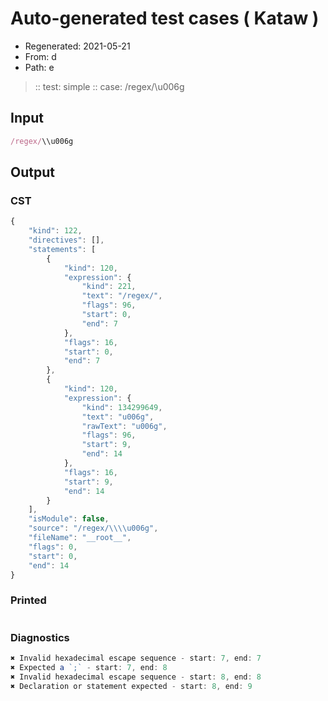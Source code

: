 # Auto-generated test cases ( Kataw )
- Regenerated: 2021-05-21
- From: d
- Path: e
> :: test: simple
> :: case: /regex/\\u006g
## Input

`````js
/regex/\\u006g
`````
## Output

### CST

```javascript
{
    "kind": 122,
    "directives": [],
    "statements": [
        {
            "kind": 120,
            "expression": {
                "kind": 221,
                "text": "/regex/",
                "flags": 96,
                "start": 0,
                "end": 7
            },
            "flags": 16,
            "start": 0,
            "end": 7
        },
        {
            "kind": 120,
            "expression": {
                "kind": 134299649,
                "text": "u006g",
                "rawText": "u006g",
                "flags": 96,
                "start": 9,
                "end": 14
            },
            "flags": 16,
            "start": 9,
            "end": 14
        }
    ],
    "isModule": false,
    "source": "/regex/\\\\u006g",
    "fileName": "__root__",
    "flags": 0,
    "start": 0,
    "end": 14
}
```

### Printed

```javascript

```

### Diagnostics

```javascript
✖ Invalid hexadecimal escape sequence - start: 7, end: 7
✖ Expected a `;` - start: 7, end: 8
✖ Invalid hexadecimal escape sequence - start: 8, end: 8
✖ Declaration or statement expected - start: 8, end: 9

```

